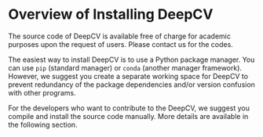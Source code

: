# Overview of Installing DeepCV

The source code of DeepCV is available free of charge for academic purposes upon the request of users. Please contact us for the codes.

The easiest way to install DeepCV is to use a Python package manager. You can use `pip` (standard manager) or `conda` (another manager framework). 
However, we suggest you create a separate working space for DeepCV to prevent redundancy of the package dependencies and/or version confusion with other programs.

For the developers who want to contribute to the DeepCV, we suggest you compile and install the source code manually. More details are available in the following section.